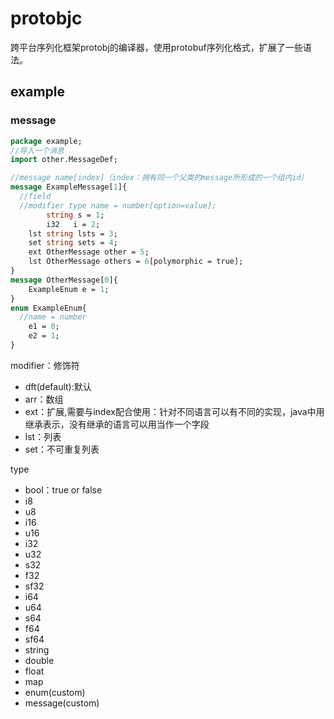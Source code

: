 # protobjc

跨平台序列化框架protobj的编译器，使用protobuf序列化格式，扩展了一些语法。


## example
### message
```protobuf
package example;
//导入一个消息
import other.MessageDef;

//message name[index]（index：拥有同一个父类的message所形成的一个组内id）
message ExampleMessage[1]{
  //field
  //modifier type name = number[option=value];
        string s = 1;
        i32   i = 2;
    lst string lsts = 3;
    set string sets = 4;
    ext OtherMessage other = 5;
    lst OtherMessage others = 6[polymorphic = true];
}
message OtherMessage[0]{
    ExampleEnum e = 1;
}
enum ExampleEnum{
  //name = number 
    e1 = 0;
    e2 = 1;
}
```

modifier：修饰符

* dft(default):默认
* arr：数组
* ext：扩展,需要与index配合使用：针对不同语言可以有不同的实现，java中用继承表示，没有继承的语言可以用当作一个字段
* lst：列表
* set：不可重复列表

type
* bool：true or false
* i8
* u8
* i16
* u16
* i32
* u32
* s32
* f32
* sf32
* i64
* u64
* s64
* f64
* sf64
* string
* double
* float
* map
* enum(custom)
* message(custom)
